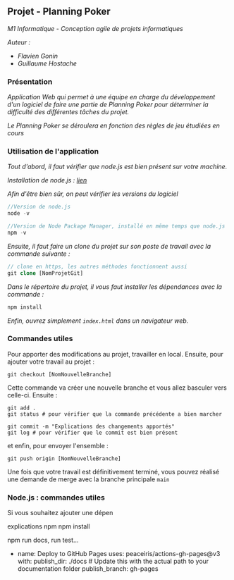 ## Projet - Planning Poker
*M1 Informatique - Conception agile de projets informatiques*

*Auteur :*
- *Flavien Gonin* 
- *Guillaume Hostache*

### Présentation

*Application Web qui permet à une équipe en charge du développement d'un logiciel
de faire une partie de Planning Poker pour déterminer la difficulté des différentes 
tâches du projet.*

*Le Planning Poker se déroulera en fonction des règles de jeu étudiées en cours*

### Utilisation de l'application

*Tout d'abord, il faut vérifier que node.js est bien présent 
sur votre machine.*

*Installation de node.js : [lien](https://nodejs.org/en)*

*Afin d'être bien sûr, on peut vérifier les versions du logiciel*
```php
//Version de node.js
node -v 

//Version de Node Package Manager, installé en même temps que node.js
npm -v 
```
*Ensuite, il faut faire un clone du projet sur 
son poste de travail avec la commande suivante :*
```php
// clone en https, les autres méthodes fonctionnent aussi
git clone [NomProjetGit]
```

*Dans le répertoire du projet, il vous faut installer les dépendances avec la commande :*
```php
npm install
```

*Enfin, ouvrez simplement `index.html` dans un navigateur web.*


### Commandes utiles

Pour apporter des modifications au projet, travailler en local.
Ensuite, pour ajouter votre travail au projet :
```
git checkout [NomNouvelleBranche]
```
Cette commande va créer une nouvelle branche et vous allez basculer vers celle-ci.
Ensuite :
```
git add .
git status # pour vérifier que la commande précédente a bien marcher

git commit -m "Explications des changements apportés"
git log # pour vérifier que le commit est bien présent
```
et enfin, pour envoyer l'ensemble :
```
git push origin [NomNouvelleBranche]
```
Une fois que votre travail est définitivement terminé, vous pouvez réalisé une demande de merge avec la 
branche principale ``main``

### Node.js : commandes utiles

Si vous souhaitez ajouter une dépen

explications npm
npm install

npm run docs, run test...

 - name: Deploy to GitHub Pages
      uses: peaceiris/actions-gh-pages@v3
      with:
        publish_dir: ./docs  # Update this with the actual path to your documentation folder
        publish_branch: gh-pages

